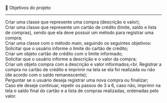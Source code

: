 🔨 Objetivos do projeto <hr>

Criar uma classe que represente uma compra (descrição e valor);<br>
Criar uma classe que represente um cartão de crédito (limite, saldo e lista de compras), sendo que ela deve possuir um método para registrar uma compra;<br>
Criar uma classe com o método main, seguindo os seguintes objetivos:<br>
Solicitar que o usuário informe o limite do cartão de crédito;<br>
Criar um objeto cartão de crédito com o limite informado;<br>
Solicitar que o usuário informe a descrição e o valor da compra;<br>
Criar um objeto compra com a descrição e valor informados;<br.
Registrar a compra no cartão de crédito e imprimir na tela se ela foi realizada ou não (de acordo com o saldo remanescente);<br>
Perguntar se o usuário deseja registrar uma nova compra ou finalizar;<br>
Caso ele deseje continuar, repetir os passos de 3 a 6, caso não, imprimir na tela o saldo final do cartão e a lista de compras realizadas, ordenadas pelo valor.
